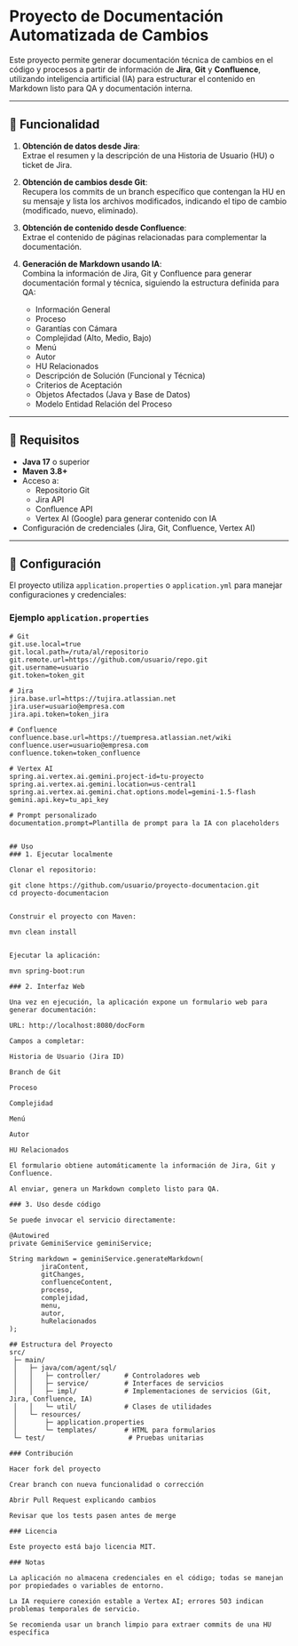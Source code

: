 # Proyecto de Documentación Automatizada de Cambios

Este proyecto permite generar documentación técnica de cambios en el código y procesos a partir de información de **Jira**, **Git** y **Confluence**, utilizando inteligencia artificial (IA) para estructurar el contenido en Markdown listo para QA y documentación interna.

---

## 🔹 Funcionalidad

1. **Obtención de datos desde Jira**:  
   Extrae el resumen y la descripción de una Historia de Usuario (HU) o ticket de Jira.

2. **Obtención de cambios desde Git**:  
   Recupera los commits de un branch específico que contengan la HU en su mensaje y lista los archivos modificados, indicando el tipo de cambio (modificado, nuevo, eliminado).

3. **Obtención de contenido desde Confluence**:  
   Extrae el contenido de páginas relacionadas para complementar la documentación.

4. **Generación de Markdown usando IA**:  
   Combina la información de Jira, Git y Confluence para generar documentación formal y técnica, siguiendo la estructura definida para QA:

   - Información General
   - Proceso
   - Garantías con Cámara
   - Complejidad (Alto, Medio, Bajo)
   - Menú
   - Autor
   - HU Relacionados
   - Descripción de Solución (Funcional y Técnica)
   - Criterios de Aceptación
   - Objetos Afectados (Java y Base de Datos)
   - Modelo Entidad Relación del Proceso

---

## 🔹 Requisitos

- **Java 17** o superior
- **Maven 3.8+**
- Acceso a:
  - Repositorio Git
  - Jira API
  - Confluence API
  - Vertex AI (Google) para generar contenido con IA
- Configuración de credenciales (Jira, Git, Confluence, Vertex AI)

---

## 🔹 Configuración

El proyecto utiliza `application.properties` o `application.yml` para manejar configuraciones y credenciales:

### Ejemplo `application.properties`

```properties
# Git
git.use.local=true
git.local.path=/ruta/al/repositorio
git.remote.url=https://github.com/usuario/repo.git
git.username=usuario
git.token=token_git

# Jira
jira.base.url=https://tujira.atlassian.net
jira.user=usuario@empresa.com
jira.api.token=token_jira

# Confluence
confluence.base.url=https://tuempresa.atlassian.net/wiki
confluence.user=usuario@empresa.com
confluence.token=token_confluence

# Vertex AI
spring.ai.vertex.ai.gemini.project-id=tu-proyecto
spring.ai.vertex.ai.gemini.location=us-central1
spring.ai.vertex.ai.gemini.chat.options.model=gemini-1.5-flash
gemini.api.key=tu_api_key

# Prompt personalizado
documentation.prompt=Plantilla de prompt para la IA con placeholders


## Uso
### 1. Ejecutar localmente

Clonar el repositorio:

git clone https://github.com/usuario/proyecto-documentacion.git
cd proyecto-documentacion


Construir el proyecto con Maven:

mvn clean install


Ejecutar la aplicación:

mvn spring-boot:run

### 2. Interfaz Web

Una vez en ejecución, la aplicación expone un formulario web para generar documentación:

URL: http://localhost:8080/docForm

Campos a completar:

Historia de Usuario (Jira ID)

Branch de Git

Proceso

Complejidad

Menú

Autor

HU Relacionados

El formulario obtiene automáticamente la información de Jira, Git y Confluence.

Al enviar, genera un Markdown completo listo para QA.

### 3. Uso desde código

Se puede invocar el servicio directamente:

@Autowired
private GeminiService geminiService;

String markdown = geminiService.generateMarkdown(
        jiraContent,
        gitChanges,
        confluenceContent,
        proceso,
        complejidad,
        menu,
        autor,
        huRelacionados
);

## Estructura del Proyecto
src/
 ├─ main/
 │   ├─ java/com/agent/sql/
 │   │   ├─ controller/      # Controladores web
 │   │   ├─ service/         # Interfaces de servicios
 │   │   ├─ impl/            # Implementaciones de servicios (Git, Jira, Confluence, IA)
 │   │   └─ util/            # Clases de utilidades
 │   └─ resources/
 │       ├─ application.properties
 │       └─ templates/       # HTML para formularios
 └─ test/                     # Pruebas unitarias

### Contribución

Hacer fork del proyecto

Crear branch con nueva funcionalidad o corrección

Abrir Pull Request explicando cambios

Revisar que los tests pasen antes de merge

### Licencia

Este proyecto está bajo licencia MIT.

### Notas

La aplicación no almacena credenciales en el código; todas se manejan por propiedades o variables de entorno.

La IA requiere conexión estable a Vertex AI; errores 503 indican problemas temporales de servicio.

Se recomienda usar un branch limpio para extraer commits de una HU específica